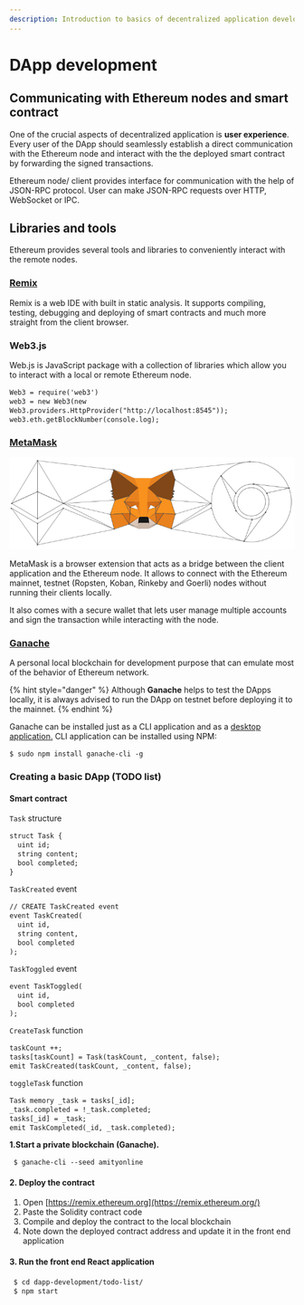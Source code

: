 ```yaml
---
description: Introduction to basics of decentralized application development
---
```


# DApp development

## Communicating with Ethereum nodes and smart contract

One of the crucial aspects of decentralized application is **user experience**. Every user of the DApp should seamlessly establish a direct communication with the Ethereum node and interact with the the deployed smart contract by forwarding the signed transactions.

Ethereum node/ client provides interface for communication with the help of JSON-RPC protocol. User can make JSON-RPC requests over HTTP, WebSocket or IPC. 

## Libraries and tools

Ethereum provides several tools and libraries to conveniently interact with the remote nodes.

### [Remix](https://remix.ethereum.org)

Remix is a web IDE with built in static analysis. It supports compiling, testing, debugging and deploying of smart contracts and much more straight from the client browser.

### Web3.js

Web.js is JavaScript package with a collection of libraries which allow you to interact with a local or remote Ethereum node.

```text
Web3 = require('web3')
web3 = new Web3(new
Web3.providers.HttpProvider("http://localhost:8545"));
web3.eth.getBlockNumber(console.log);

```

### [MetaMask](https://metamask.io/)

![MetaMask Bridge \(https://metamask.io\)](.gitbook/assets/ethereum-metamask-chrome.png)

MetaMask is a browser extension that acts as a bridge between the client application and the Ethereum node. It allows to connect with the Ethereum mainnet, testnet \(Ropsten, Koban, Rinkeby and Goerli\) nodes without running their clients locally.

It also comes with a secure wallet that lets user manage multiple accounts and sign the transaction while interacting with the node.

### [Ganache](https://www.trufflesuite.com/ganache) 

A personal local blockchain for development purpose that can emulate most of the behavior of Ethereum network. 

{% hint style="danger" %}
Although **Ganache** helps to test the DApps locally, it is always advised to run the DApp on testnet before deploying it to the mainnet.
{% endhint %}

Ganache can be installed just as a CLI application and as a [desktop application.](https://www.trufflesuite.com/ganache) CLI application can be installed using NPM:

```text
$ sudo npm install ganache-cli -g 
```

### Creating a basic DApp \(TODO list\)

#### Smart contract

`Task` structure

```text
struct Task {
  uint id;
  string content;
  bool completed;
}
```

`TaskCreated` event

```text
// CREATE TaskCreated event
event TaskCreated(
  uint id,
  string content,
  bool completed
);

```

`TaskToggled` event

```text
event TaskToggled(
  uint id,
  bool completed
);
```

`CreateTask` function

```text
taskCount ++;
tasks[taskCount] = Task(taskCount, _content, false);
emit TaskCreated(taskCount, _content, false);
```

`toggleTask` function

```text
Task memory _task = tasks[_id];
_task.completed = !_task.completed;
tasks[_id] = _task;
emit TaskCompleted(_id, _task.completed);
```

**1.Start a private blockchain \(Ganache\).**

```text
 $ ganache-cli --seed amityonline
```

#### 2.  Deploy the contract

1. Open [https://remix.ethereum.org](https://remix.ethereum.org/)
2. Paste the Solidity contract code
3. Compile and deploy the contract to the local blockchain
4. Note down the deployed contract address and update it in the front end application

#### 3. Run the front end React application

```text
 $ cd dapp-development/todo-list/
 $ npm start
```

#### 







